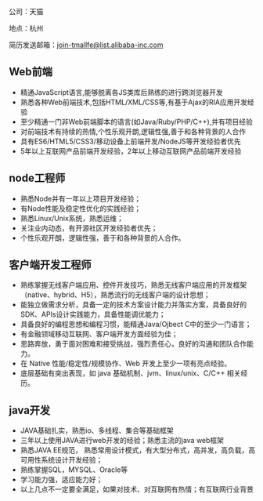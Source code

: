 公司：天猫

地点：杭州

简历发送邮箱：join-tmallfe@list.alibaba-inc.com

## Web前端

* 精通JavaScript语言,能够脱离各JS类库后熟练的进行跨浏览器开发
* 熟悉各种Web前端技术,包括HTML/XML/CSS等,有基于Ajax的RIA应用开发经验
* 至少精通一门非Web前端脚本的语言(如Java/Ruby/PHP/C++),并有项目经验
* 对前端技术有持续的热情,个性乐观开朗,逻辑性强,善于和各种背景的人合作
* 具有ES6/HTML5/CSS3/移动设备上前端开发/NodeJS等开发经验者优先
* 5年以上互联网产品前端开发经验，2年以上移动互联网产品前端开发经验

## node工程师

* 熟悉Node并有一年以上项目开发经验；
* 有Node性能及稳定性优化的实践经验；
* 熟悉Linux/Unix系统，熟悉运维；
* 关注业内动态，有开源社区开发经验者优先；
* 个性乐观开朗，逻辑性强，善于和各种背景的人合作。

## 客户端开发工程师

* 熟练掌握无线客户端应用、控件开发技巧，熟悉无线客户端应用的开发框架（native、hybrid、H5），熟悉流行的无线客户端的设计思想；
* 能独立做需求分析，具备一定的技术方案设计能力并落实方案，具备良好的SDK、APIs设计实践能力，具备性能调优能力；
* 具备良好的编程思想和编程习惯，能精通Java/Ojbect C中的至少一门语言；
* 有金融领域移动互联网、客户端开发方面经验为佳；
* 思路奔放，勇于面对困难和接受挑战，强烈责任心，良好的沟通和团队合作能力。
* 在 Native 性能/稳定性/规模协作、Web 开发上至少一项有亮点经验。
* 底层基础有突出表现，如 java 基础机制、jvm、linux/unix、C/C++ 相关经历。

## java开发

* JAVA基础扎实，熟悉io、多线程、集合等基础框架
* 三年以上使用JAVA进行web开发的经验；熟悉主流的java web框架
* 熟悉JAVA EE规范， 熟悉常用设计模式，有大型分布式，高并发，高负载，高可用性系统设计开发经验；
* 熟练掌握SQL，MYSQL、Oracle等
* 学习能力强，适应能力好；
* 以上几点不一定要全满足，如果对技术、对互联网有热情；有互联网行业背景
